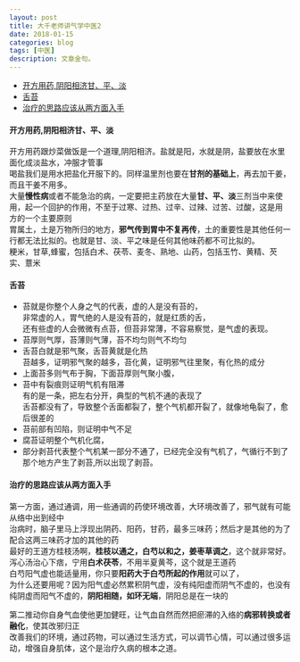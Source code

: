 ```yaml
---
layout: post
title: 大千老师讲气学中医2
date: 2018-01-15
categories: blog
tags: [中医]
description: 文章金句。
---
```

<span id = "jump"></span>

- [开方用药,阴阳相济甘、平、淡](#jump开方)
- [舌苔](#jump舌苔)
- [治疗的思路应该从两方面入手](#jump治疗)

#### 开方用药,阴阳相济甘、平、淡<span id = "jump开方"></span>
开方用药跟炒菜做饭是一个道理,阴阳相济。盐就是阳，水就是阴，盐要放在水里面化成淡盐水，冲服才管事<br>
喝盐我们是用水把盐化开服下的。同样温里剂也要在**甘剂的基础上**，再去加干姜，而且干姜不用多。<br>
大量**慢性病**或者不能急治的病，一定要把主药放在大量**甘、平、淡**三剂当中来使用，起一个回护的作用，不至于过寒、过热、过辛、过辣、过苦、过酸，这是用
方的一个主要原则<br>
胃属土，土是万物所归的地方，**邪气传到胃中不复再传**，土的重要性是其他任何一行都无法比拟的。也就是甘、淡、平之味是任何其他味药都不可比拟的。<br>
粳米，甘草,蜂蜜，包括白术、茯苓、麦冬、熟地、山药，包括玉竹、黄精、芡实、薏米

#### 舌苔<span id = "jump舌苔"></span>
- 苔就是你整个人身之气的代表，虚的人是没有苔的，<br>
非常虚的人，胃气绝的人是没有苔的，就是红质的舌，<br>
还有些虚的人会微微有点苔，但苔非常薄，不容易察觉，是气虚的表现。
- 苔厚则气厚，苔薄则气薄，苔不均匀则气不均匀
- 舌苔白就是邪气聚，舌苔黄就是化热<br>
苔越多，证明邪气聚的越多，苔化黄，证明邪气往里聚，有化热的成分
- 上面苔多则气布于胸，下面苔厚则气聚小腹，
- 苔中有裂痕则证明气机有阻滞<br>
有的是一条，把左右分开，典型的气机不通的表现了<br>
舌苔都没有了，导致整个舌面都裂了，整个气机都开裂了，就像地龟裂了，愈后很差的
- 苔前部有凹陷，则证明中气不足
- 腐苔证明整个气机化腐，
- 部分剥苔代表整个气机某一部分不通了，已经完全没有气机了，气循行不到了那个地方产生了剥苔,所以出现了剥苔。


#### 治疗的思路应该从两方面入手<span id = "jump治疗"></span>
第一方面，通过通调，用一些通调的药使环境改善，大环境改善了，邪气就有可能从络中出到经中<br>
治病时，脑子里马上浮现出阴药、阳药，甘药，最多三味药；然后才是其他的为了配合这两三味药才加的其他的药<br>
最好的王道方桂枝汤啊，**桂枝以通之，白芍以和之，姜枣草调之**，这个就非常好。<br>
泻心汤治心下痞，宁用**白术茯苓**，不用半夏黄芩，这个就是王道药<br>
白芍阳气虚也能适量用，你只要**阳药大于白芍所起的作用**就可以了，<br>
为什么还要用呢？因为阳气虚必然累积阴气虚，没有纯阳虚而阴气不虚的，也没有纯阴虚而阳气不虚的，**阴阳相随，如环无端**，阴阳总是在一块的<br>


第二推动你自身气血使他更加健旺，让气血自然而然把瘀滞的入络的**病邪转换或者融化**，使其改邪归正<br>
改善我们的环境，通过药物，可以通过生活方式，可以调节心情，可以通过很多运动，增强自身肌体，这个是治疗久病的根本之道。<br>














